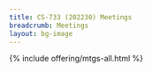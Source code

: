 ```yaml
---
title: CS-733 (202230) Meetings
breadcrumb: Meetings
layout: bg-image
---
```

{% include offering/mtgs-all.html %}
